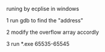 runing by ecplise in windows

1 run gdb to find the "address"

2 modify the overflow array accordly

3 run *.exe 65535-65545 
